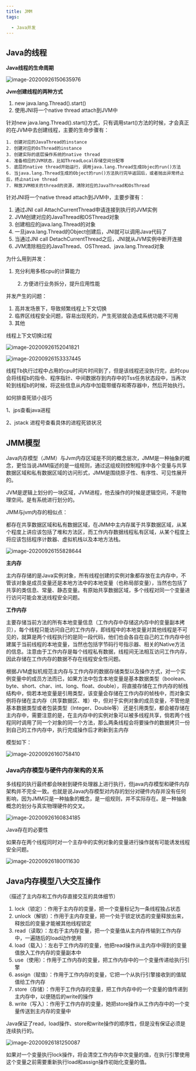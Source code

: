 ```yaml
---
title: JMM
tags:

  - Java并发
---
```




## Java的线程

**Java线程的生命周期**

![image-20200926150635976](https://cdn.jsdelivr.net/gh/joelovealonge/noteimgs/image-20200926150635976.png)

**Jvm创建线程的两种方式**

1. new java.lang.Thread().start()
2. 使用JNI将一个native thread attach到JVM中



针对new java.lang.Thread().start()方式，只有调用start()方法的时候，才会真正的在JVM中去创建线程，主要的生命步骤有：

	1. 创建对应的JavaThread的instance
 	2. 创建对应的OsThread的instance
 	3. 创建实际的底层操作系统的native thread
 	4. 准备相应的JVM状态，比如ThreadLocal存储空间分配等
 	5. 底层的native thread开始运行，调用java.lang.Thread生成Objec的run()方法
 	6. 当java.lang.Thread生成的Object的run()方法执行完毕返回后，或者抛出异常终止后，终止native thread
 	7. 释放JVM相关的thread的资源，清除对应的JavaThread和OsThread



针对JNI将一个native thread attach到JVM中，主要步骤有：

1. 通过JNI call AttachCurrentThread申请连接到执行的JVM实例
2. JVM创建对应的JavaThread和OSThread对象
3. 创建相应的java.lang.Thread的对象
4. 一旦java.lang.Thread的Object创建后，JNI就可以调用Java代码了
5. 当通过JNI call DetachCurrentThread之后，JNI就从JVM实例中断开连接
6. JVM清除相应的JavaThread、OSThread、java.lang.Thread对象



为什么用到并发：

1. 充分利用多核cpu的计算能力

 	2. 方便进行业务拆分，提升应用性能

并发产生的问题：

1. 高并发场景下，导致频繁线程上下文切换
2. 临界区线程安全问题，容易出现死的，产生死锁就会造成系统功能不可用
3. 其他



线程上下文切换过程

![image-20200926152041821](https://cdn.jsdelivr.net/gh/joelovealonge/noteimgs/image-20200926152041821.png)

![image-20200926153337445](https://cdn.jsdelivr.net/gh/joelovealonge/noteimgs/image-20200926153337445.png)

线程Tb执行过程中占用的cpu时间片时间到了，但是该线程还没执行完，此时cpu会将线程b的指令、程序指针、中间数据存到内存中的Tss任务状态段中，当再次轮到线程b的时候，将这些信息从内存中加载带缓存和寄存器中，然后开始执行。



如何排查死锁小技巧

 1、jps查看java进程

 2、jstack 进程号查看具体的进程死锁状况



## JMM模型

Java内存模型（JMM）与Jvm内存区域是不同的概念层次，JMM是一种抽象的概念，更恰当说JMM描述的是一组规则，通过这组规则控制程序中各个变量与共享数据区域和私有数据区域的访问形式，JMM是围绕原子性、有序性、可见性展开的。

JVM是逻辑上划分的一块区域，JVM进程，他去操作的时候是逻辑空间，不是物理空间。是有系统进行划分的。

JMM与jvm内存的相似点：

​    都存在共享数据区域和私有数据区域，在JMM中主内存属于共享数据区域，从某个程度上讲应该包括了堆和方法区，而工作内存数据线程私有区域，从某个程度上将应该包括程序计数器、虚拟机栈以及本地方法栈。

![image-20200926155828644](https://cdn.jsdelivr.net/gh/joelovealonge/noteimgs/image-20200926155828644.png)

**主内存**

​	主内存存储的是Java实例对象，所有线程创建的实例对象都存放在主内存中，不管该对象是成员变量还是本地方法中的本地变量（也称局部变量），当然也包括了共享的类信息、常量、静态变量。有原始共享数据区域，多个线程对同一个变量进行访问可能会发送线程安全问题。



**工作内存**

​	主要存储当前方法的所有本地变量信息（工作内存中存储这内存中的变量副本拷贝），每个线程只能访问自己的工作内存，即线程中的本地变量对其他线程是不可见的，就算是两个线程执行的是同一段代码，他们也会各自在自己的工作内存中创建属于当前线程的本地变量，当然也包括字节码行号指示器、相关的Native方法的信息。注意由于工作内存是每个线程私有数据，线程间无法相互访问工作内存，因此存储在工作内存的数据不存在线程安全性问题。



​	根据JVM虚拟机规范主内存与工作内存的数据存储类型以及操作方式，对一个实例变量中的成员方法而已，如果方法中包含本地变量是基本数据类型（boolean、byte、short、char、int、long、float、double），将直接存储在工作内存的帧栈结构中，倘若本地变量是引用类型，该变量会存储在工作内存的帧栈中，而对象实例将存储在主内存（共享数据区、堆）中，但对于实例对象的成员变量，不管他是基本数据类型或者包装类型（Integer、Double等）	还是引用类型，都会被存储在主内存中，需要注意的是，在主内存中的实例对象可以被多线程共享，倘若两个线程同时调用了同一个对象的同一个方法，那么两条线程会将要操作的数据拷贝一份到自己的工作内存中，执行完成操作后才刷新到主内存

模型如下：

![image-20200926160758410](https://cdn.jsdelivr.net/gh/joelovealonge/noteimgs/image-20200926160758410.png)

### Java内存模型与硬件内存架构的关系

​	多线程的执行最终都会映射到硬件处理器上进行执行，但java内存模型和硬件内存架构并不完全一致。也就是说Java内存模型对内存的划分对硬件内存并没有任何影响，因为JMM只是一种抽象的概念，是一组规则，并不实际存在。是一种抽象概念的划分与真实物理硬件的交叉。

![image-20200926160834185](https://cdn.jsdelivr.net/gh/joelovealonge/noteimgs/image-20200926160834185.png)

Java存在的必要性

​	如果存在两个线程同时对一个主存中的实例对象的变量进行操作就有可能诱发线程安全问题。

![image-20200926180011630](https://cdn.jsdelivr.net/gh/joelovealonge/noteimgs/image-20200926180011630.png)



## Java内存模型八大交互操作

（描述了主内存和工作内存直接交互的具体细节）

1. lock（锁定）：作用于主内存的变量，把一个变量标记为一条线程独占状态
2. unlock（解锁）：作用于主内存变量，把一个处于锁定状态的变量释放出来，释放后的变量才能被其他线程锁定
3. read（读取）：左右于主内存变量，把一个变量值从主内存传输到工作内存中，一遍随后的load动作使用
4. load（载入）：左右于工作内存的变量，他把read操作从主内存中得到的变量值放入工作内存的变量副本中
5. use（使用）：作用于工作内存的变量，把工作内存中的一个变量传递给执行引擎
6. assign（赋值）：作用于工作内存的变量，它把一个从执行引擎接收到的值赋值给工作内存
7. store（存储）：作用于工作内存的变量，把工作内存中的一个变量的值传递到主内存中，以便随后的write的操作
8. write（写入）：作用于工作内存的变量，她把store操作从工作内存中的一个变量传送到主内存的变量中

Java保证了read，load操作、store和write操作的顺序性，但是没有保证必须是连续执行的。

![image-20200926181250087](https://cdn.jsdelivr.net/gh/joelovealonge/noteimgs/image-20200926181250087.png)

如果对一个变量执行lock操作，将会清空工作内存中次变量的值，在执行引擎使用这个变量之前需要重新执行load和assign操作初始化变量的值。

